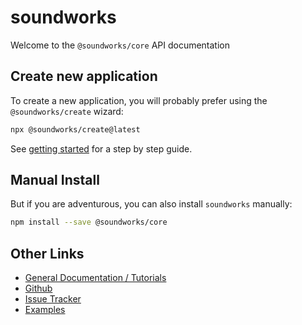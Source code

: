 # soundworks

Welcome to the `@soundworks/core` API documentation

## Create new application

To create a new application, you will probably prefer using the `@soundworks/create` wizard:

```sh
npx @soundworks/create@latest
```

See [getting started](https://soundworks.dev/tutorials/getting-started.html) for a step by step guide.

## Manual Install

But if you are adventurous, you can also install `soundworks` manually:

```sh
npm install --save @soundworks/core
```

## Other Links

- [General Documentation / Tutorials](https://soundworks.dev/)
- [Github](https://github.com/collective-soundworks)
- [Issue Tracker](https://github.com/collective-soundworks/soundworks/issues)
- [Examples](https://github.com/collective-soundworks/soundworks-examples)
